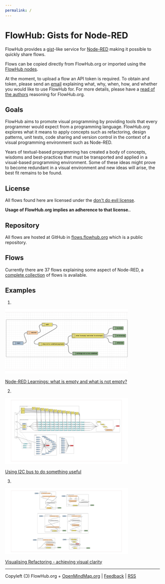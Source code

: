 ```yaml
---
permalink: /
---
```


# FlowHub: Gists for Node-RED

FlowHub provides a [gist](https://en.wikipedia.org/wiki/GitHub#Gist)-like service for [Node-RED](https://nodered.org) making it possible to quickly share flows.

Flows can be copied directly from FlowHub.org or imported using the [FlowHub nodes](https://flows.nodered.org/node/@gregoriusrippenstein/node-red-contrib-flowhub).

At the moment, to upload a flow an API token is required. To obtain and token, please send an [email](mailto:request.apitoken@flowhub.org) explaining what, why, when, how, and whether you would like to use FlowHub for. For more details, please have a <a href="https://discourse.nodered.org/t/flowhub-org-gists-for-node-red/80215">read of the authors</a> reasoning for FlowHub.org.

## Goals

FlowHub aims to promote visual programming by providing tools that every programmer would expect from a programming language. FlowHub.org explores what it means to apply concepts such as refactoring, design patterns, unit tests, code sharing and version control in the context of a visual programming environment such as Node-RED. 

Years of textual-based programming has created a body of concepts, wisdoms and best-practices that must be transported and applied in a visual-based programming environment. Some of these ideas might prove to become redundant in a visual environment and new ideas will arise, the best fit remains to be found.

## License

All flows found here are licensed under the [don't do evil license](https://raw.githubusercontent.com/gorenje/flows.flowhub.org/main/LICENSE).

**Usage of FlowHub.org implies an adherence to that license.**.

## Repository

All flows are hosted at GitHub in [flows.flowhub.org](https://github.com/gorenje/flows.flowhub.org) which is a public repository.


## Flows

Currently there are 37 flows explaining some aspect of Node-RED, a [complete collection](https://flows.flowhub.org/feed.xml) of flows is available.

## Examples

1)

<a href="https://flowhub.org/f/431fa52279b0d11b"><img src="https://raw.githubusercontent.com/gorenje/flows.flowhub.org/main/431fa52279b0d11b/preview.png" width="400"/></a>

[Node-RED Learnings: what is empty and what is not empty?](https://flowhub.org/f/431fa52279b0d11b)


2)

<a href="https://flowhub.org/f/be2109bba90b6c5a"><img src="https://raw.githubusercontent.com/gorenje/flows.flowhub.org/main/be2109bba90b6c5a/preview.png" width="400"/></a>

[Using I2C bus to do something useful](https://flowhub.org/f/be2109bba90b6c5a)


3)

<a href="https://flowhub.org/f/0e07ddb58be5f031"><img src="https://raw.githubusercontent.com/gorenje/flows.flowhub.org/main/0e07ddb58be5f031/preview.png" width="400"/></a>

[Visualising Refactoring - achieving visual clarity](https://flowhub.org/f/0e07ddb58be5f031)


---
Copyleft (Ɔ) FlowHub.org + [OpenMindMap.org](https://blog.openmindmap.org) | [Feedback](mailto:feedback.frontpage@flowhub.org) | [RSS](https://flows.flowhub.org/feed.xml)
